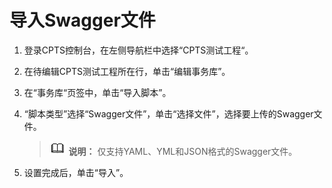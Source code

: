 # 导入Swagger文件<a name="cpts_01_0055"></a>

1.  登录CPTS控制台，在左侧导航栏中选择“CPTS测试工程“。
2.  在待编辑CPTS测试工程所在行，单击“编辑事务库”。
3.  在“事务库“页签中，单击“导入脚本”。
4.  “脚本类型”选择“Swagger文件”，单击“选择文件”，选择要上传的Swagger文件。

    >![](public_sys-resources/icon-note.gif) **说明：** 
    >仅支持YAML、YML和JSON格式的Swagger文件。

5.  设置完成后，单击“导入”。

